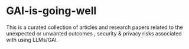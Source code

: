 # GAI-is-going-well
This is a  curated collection of articles and  research  papers related to  the unexpected  or unwanted outcomes , security &amp; privacy  risks associated with using LLMs/GAI. 
